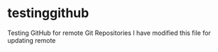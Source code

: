 # testinggithub
Testing GitHub for remote Git Repositories
I have modified this file for updating remote